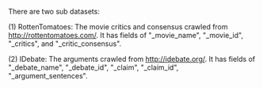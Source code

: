 There are two sub datasets:

(1) RottenTomatoes: The movie critics and consensus crawled from
http://rottentomatoes.com/. It has fields of "_movie_name", "_movie_id",
"_critics", and "_critic_consensus".

(2) IDebate: The arguments crawled from http://idebate.org/. It has fields of
"_debate_name", "_debate_id", "_claim", "_claim_id", "_argument_sentences".
